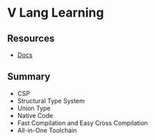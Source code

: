 # V Lang Learning

## Resources

- [Docs](https://docs.vlang.io)

## Summary

- CSP
- Structural Type System
- Union Type
- Native Code
- Fast Compilation and Easy Cross Compilation
- All-in-One Toolchain  
